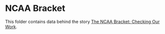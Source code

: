 # NCAA Bracket

This folder contains data behind the story [The NCAA Bracket: Checking Our Work](https://fivethirtyeight.com/datalab/the-ncaa-bracket-checking-our-work).
